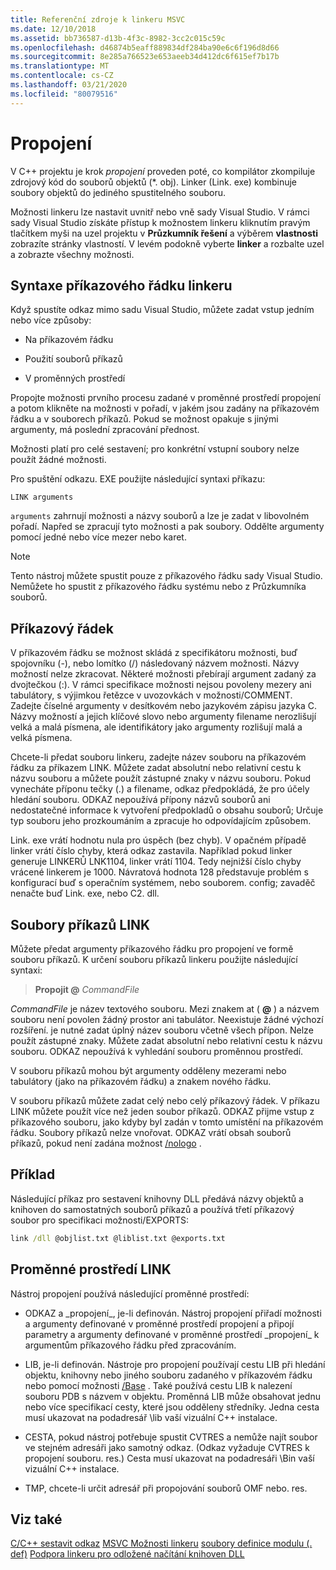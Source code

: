 ```yaml
---
title: Referenční zdroje k linkeru MSVC
ms.date: 12/10/2018
ms.assetid: bb736587-d13b-4f3c-8982-3cc2c015c59c
ms.openlocfilehash: d46874b5eaff889834df284ba90e6c6f196d8d66
ms.sourcegitcommit: 8e285a766523e653aeeb34d412dc6f615ef7b17b
ms.translationtype: MT
ms.contentlocale: cs-CZ
ms.lasthandoff: 03/21/2020
ms.locfileid: "80079516"
---
```

# <a name="linking"></a>Propojení

V C++ projektu je krok *propojení* proveden poté, co kompilátor zkompiluje zdrojový kód do souborů objektů (*. obj). Linker (Link. exe) kombinuje soubory objektů do jediného spustitelného souboru.

Možnosti linkeru lze nastavit uvnitř nebo vně sady Visual Studio. V rámci sady Visual Studio získáte přístup k možnostem linkeru kliknutím pravým tlačítkem myši na uzel projektu v **Průzkumník řešení** a výběrem **vlastnosti** zobrazíte stránky vlastností. V levém podokně vyberte **linker** a rozbalte uzel a zobrazte všechny možnosti.

## <a name="linker-command-line-syntax"></a>Syntaxe příkazového řádku linkeru

Když spustíte odkaz mimo sadu Visual Studio, můžete zadat vstup jedním nebo více způsoby:

- Na příkazovém řádku

- Použití souborů příkazů

- V proměnných prostředí

Propojte možnosti prvního procesu zadané v proměnné prostředí propojení a potom klikněte na možnosti v pořadí, v jakém jsou zadány na příkazovém řádku a v souborech příkazů. Pokud se možnost opakuje s jinými argumenty, má poslední zpracování přednost.

Možnosti platí pro celé sestavení; pro konkrétní vstupní soubory nelze použít žádné možnosti.

Pro spuštění odkazu. EXE použijte následující syntaxi příkazu:

```
LINK arguments
```

`arguments` zahrnují možnosti a názvy souborů a lze je zadat v libovolném pořadí. Napřed se zpracují tyto možnosti a pak soubory. Oddělte argumenty pomocí jedné nebo více mezer nebo karet.

> [!NOTE]
>  Tento nástroj můžete spustit pouze z příkazového řádku sady Visual Studio. Nemůžete ho spustit z příkazového řádku systému nebo z Průzkumníka souborů.

## <a name="command-line"></a>Příkazový řádek

V příkazovém řádku se možnost skládá z specifikátoru možnosti, buď spojovníku (-), nebo lomítko (/) následovaný názvem možnosti. Názvy možností nelze zkracovat. Některé možnosti přebírají argument zadaný za dvojtečkou (:). V rámci specifikace možnosti nejsou povoleny mezery ani tabulátory, s výjimkou řetězce v uvozovkách v možnosti/COMMENT. Zadejte číselné argumenty v desítkovém nebo jazykovém zápisu jazyka C. Názvy možností a jejich klíčové slovo nebo argumenty filename nerozlišují velká a malá písmena, ale identifikátory jako argumenty rozlišují malá a velká písmena.

Chcete-li předat souboru linkeru, zadejte název souboru na příkazovém řádku za příkazem LINK. Můžete zadat absolutní nebo relativní cestu k názvu souboru a můžete použít zástupné znaky v názvu souboru. Pokud vynecháte příponu tečky (.) a filename, odkaz předpokládá, že pro účely hledání souboru. ODKAZ nepoužívá přípony názvů souborů ani nedostatečné informace k vytvoření předpokladů o obsahu souborů; Určuje typ souboru jeho prozkoumáním a zpracuje ho odpovídajícím způsobem.

Link. exe vrátí hodnotu nula pro úspěch (bez chyb).  V opačném případě linker vrátí číslo chyby, která odkaz zastavila.  Například pokud linker generuje LINKERŮ LNK1104, linker vrátí 1104.  Tedy nejnižší číslo chyby vrácené linkerem je 1000.  Návratová hodnota 128 představuje problém s konfigurací buď s operačním systémem, nebo souborem. config; zavaděč nenačte buď Link. exe, nebo C2. dll.

## <a name="link-command-files"></a>Soubory příkazů LINK

Můžete předat argumenty příkazového řádku pro propojení ve formě souboru příkazů. K určení souboru příkazů linkeru použijte následující syntaxi:

> **Propojit \@** <em>CommandFile</em>

*CommandFile* je název textového souboru. Mezi znakem at ( **\@** ) a názvem souboru není povolen žádný prostor ani tabulátor. Neexistuje žádné výchozí rozšíření. je nutné zadat úplný název souboru včetně všech přípon. Nelze použít zástupné znaky. Můžete zadat absolutní nebo relativní cestu k názvu souboru. ODKAZ nepoužívá k vyhledání souboru proměnnou prostředí.

V souboru příkazů mohou být argumenty odděleny mezerami nebo tabulátory (jako na příkazovém řádku) a znakem nového řádku.

V souboru příkazů můžete zadat celý nebo celý příkazový řádek. V příkazu LINK můžete použít více než jeden soubor příkazů. ODKAZ přijme vstup z příkazového souboru, jako kdyby byl zadán v tomto umístění na příkazovém řádku. Soubory příkazů nelze vnořovat. ODKAZ vrátí obsah souborů příkazů, pokud není zadána možnost [/nologo](nologo-suppress-startup-banner-linker.md) .

## <a name="example"></a>Příklad

Následující příkaz pro sestavení knihovny DLL předává názvy objektů a knihoven do samostatných souborů příkazů a používá třetí příkazový soubor pro specifikaci možnosti/EXPORTS:

```cmd
link /dll @objlist.txt @liblist.txt @exports.txt
```

## <a name="link-environment-variables"></a>Proměnné prostředí LINK

Nástroj propojení používá následující proměnné prostředí:

- ODKAZ a \_propojení\_, je-li definován. Nástroj propojení přiřadí možnosti a argumenty definované v proměnné prostředí propojení a připojí parametry a argumenty definované v proměnné prostředí \_propojení\_ k argumentům příkazového řádku před zpracováním.

- LIB, je-li definován. Nástroje pro propojení používají cestu LIB při hledání objektu, knihovny nebo jiného souboru zadaného v příkazovém řádku nebo pomocí možnosti [/Base](base-base-address.md) . Také používá cestu LIB k nalezení souboru PDB s názvem v objektu. Proměnná LIB může obsahovat jednu nebo více specifikací cesty, které jsou odděleny středníky. Jedna cesta musí ukazovat na podadresář \lib vaší vizuální C++ instalace.

- CESTA, pokud nástroj potřebuje spustit CVTRES a nemůže najít soubor ve stejném adresáři jako samotný odkaz. (Odkaz vyžaduje CVTRES k propojení souboru. res.) Cesta musí ukazovat na podadresáři \Bin vaší vizuální C++ instalace.

- TMP, chcete-li určit adresář při propojování souborů OMF nebo. res.

## <a name="see-also"></a>Viz také

[C/C++ sestavit odkaz](c-cpp-building-reference.md)
[MSVC Možnosti linkeru](linker-options.md)
[soubory definice modulu (. def)](module-definition-dot-def-files.md)
[Podpora linkeru pro odložené načítání knihoven DLL](linker-support-for-delay-loaded-dlls.md)
